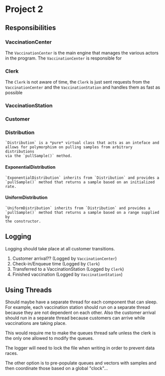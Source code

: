 # Project 2

## Responsibilities

### VaccinationCenter

The `VaccinationCenter` is the main engine that manages the various
actors in the program. The `VaccinationCenter` is responsible for 

### Clerk

The `Clerk` is not aware of time, the `Clerk` is just sent requests from
the `VaccinationCenter` and the `VaccinationStation` and handles them as
fast as possible

### VaccinationStation

### Customer
 
### Distribution
    `Distribution` is a *pure* virtual class that acts as an inteface and
    allows for polymorphism on pulling samples from arbitrary distributions
    via the `pullSample()` method.

#### ExponentialDistribution
    `ExponentialDistribution` inherits from `Distribution` and provides a
    `pullSample()` method that returns a sample based on an initialized rate.

#### UniformDistribution
    `UniformDistribution` inherits from `Distribution` and provides a
    `pullSample()` method that returns a sample based on a range supplied by
    the constructor.


## Logging

Logging should take place at all customer transitions.
1. Customer arrival?? (Logged by `VaccinationCenter`)
2. Check-in/Enqueue time (Logged by `Clerk`)
3. Transferred to a VaccinationStation (Logged by `Clerk`)
4. Finished vaccination (Logged by `VaccinationStation`)


## Using Threads

Should maybe have a separate thread for each component that can sleep.
For example, each vaccination station should run on a separate thread because
they are not dependent on each other. Also the customer arrival should run 
in a separate thread because customers can arrive while vaccinations are taking
place.

This would require me to make the queues thread safe unless the clerk is the
only one allowed to modify the queues.

The logger will need to lock the file when writing in order to prevent data
races.


The other option is to pre-populate queues and vectors with samples
and then coordinate those based on a global "clock"... 
